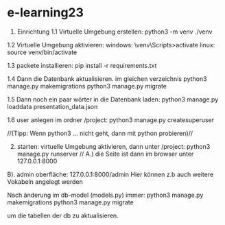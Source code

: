# e-learning23
 
1. Einrichtung
1.1 Virtuelle Umgebung erstellen:
    python3 -m venv ./venv

1.2 Virtuelle Umgebung aktivieren:
    windows:
    \venv\Scripts>activate
    linux:
    source venv/bin/activate

1.3 packete installieren:
    pip install -r requirements.txt



1.4 Dann die Datenbank aktualisieren. im gleichen verzeichnis 
python3 manage.py makemigrations 
python3 manage.py migrate 

1.5 Dann noch ein paar wörter in die Datenbank laden: 
python3 manage.py loaddata presentation_data.json 

1.6 user anlegen 
im ordner /project:
python3 manage.py createsuperuser

//(Tipp: Wenn python3 ... nicht geht, dann mit python probieren)//


2. starten:
virtuelle Umgebung aktivieren, dann unter /project: 
python3 manage.py runserver //
A.)
die Seite ist dann im browser unter 127.0.0.1:8000

B). admin oberfläche:
127.0.0.1:8000/admin
Hier können z.b auch weitere Vokabeln angelegt werden


Nach änderung im db-model (models.py) immer:
python3 manage.py makemigrations
python3 manage.py migrate

um die tabellen der db zu aktualisieren.
